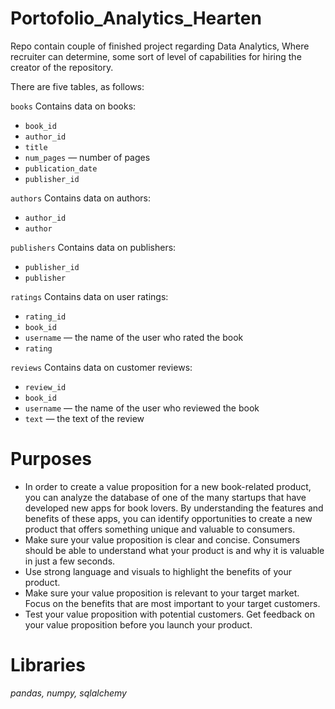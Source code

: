 # Portofolio_Analytics_Hearten
Repo contain couple of finished project regarding Data Analytics, Where recruiter can determine, some sort of level of capabilities for hiring the creator of the repository. 

There are five tables, as follows:

`books` Contains data on books:

- `book_id`
- `author_id`
- `title`
- `num_pages` — number of pages
- `publication_date`
- `publisher_id`

`authors` Contains data on authors:

- `author_id`
- `author`

`publishers` Contains data on publishers:

- `publisher_id`
- `publisher`

`ratings` Contains data on user ratings:

- `rating_id`
- `book_id`
- `username` — the name of the user who rated the book
- `rating`

`reviews` Contains data on customer reviews:

- `review_id`
- `book_id`
- `username` — the name of the user who reviewed the book
- `text` — the text of the review

# Purposes
- In order to create a value proposition for a new book-related product, you can analyze the database of one of the many startups that have developed new apps for book lovers. By understanding the features and benefits of these apps, you can identify opportunities to create a new product that offers something unique and valuable to consumers.
- Make sure your value proposition is clear and concise. Consumers should be able to understand what your product is and why it is valuable in just a few seconds.
- Use strong language and visuals to highlight the benefits of your product.
- Make sure your value proposition is relevant to your target market. Focus on the benefits that are most important to your target customers.
- Test your value proposition with potential customers. Get feedback on your value proposition before you launch your product.
        
# Libraries
*pandas, numpy, sqlalchemy* 
